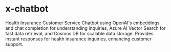 # x-chatbot
Health Insurance Customer Service Chatbot using OpenAI's embeddings and chat completion for understanding inquiries, Azure AI Vector Search for fast data retrieval, and Cosmos DB for scalable data storage. Provides instant responses for health insurance inquiries, enhancing customer support.
